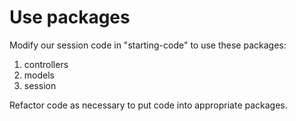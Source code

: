 # Use packages

Modify our session code in "starting-code" to use these packages:

1. controllers
1. models
1. session

Refactor code as necessary to put code into appropriate packages.